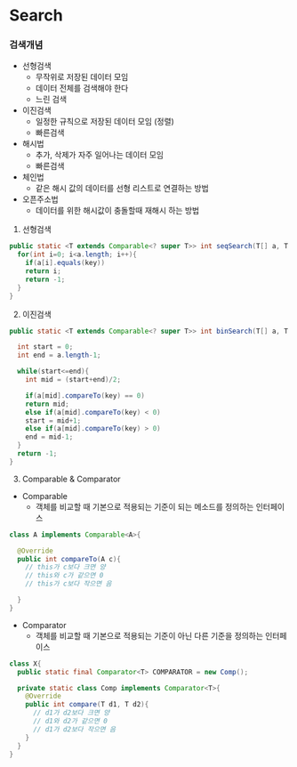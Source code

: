 # Search

### 검색개념
- 선형검색
  - 무작위로 저장된 데이터 모임
  - 데이터 전체를 검색해야 한다
  - 느린 검색
- 이진검색
  - 일정한 규칙으로 저장된 데이터 모임 (정렬)
  - 빠른검색
- 해시법
  - 추가, 삭제가 자주 일어나는 데이터 모임
  - 빠른검색
- 체인법
  - 같은 해시 값의 데이터를 선형 리스트로 연결하는 방법
- 오픈주소법
  - 데이터를 위한 해시값이 충돌할때 재해시 하는 방법

1. 선형검색
```java
public static <T extends Comparable<? super T>> int seqSearch(T[] a, T key ){
  for(int i=0; i<a.length; i++){
    if(a[i].equals(key))
    return i;
    return -1;
  }
}
```

2. 이진검색
```java
public static <T extends Comparable<? super T>> int binSearch(T[] a, T key ){

  int start = 0;
  int end = a.length-1;

  while(start<=end){
    int mid = (start+end)/2;

    if(a[mid].compareTo(key) == 0)
    return mid;
    else if(a[mid].compareTo(key) < 0)
    start = mid+1;      
    else if(a[mid].compareTo(key) > 0)
    end = mid-1;
  }
  return -1;
}
```
3. Comparable & Comparator
- Comparable
  - 객체를 비교할 때 기본으로 적용되는 기준이 되는 메소드를 정의하는 인터페이스
```java
class A implements Comparable<A>{

  @Override
  public int compareTo(A c){
    // this가 c보다 크면 양
    // this와 c가 같으면 0
    // this가 c보다 작으면 음

  }
}

```

- Comparator
  - 객체를 비교할 때 기본으로 적용되는 기준이 아닌 다른 기준을 정의하는 인터페이스
```java
class X{
  public static final Comparator<T> COMPARATOR = new Comp();

  private static class Comp implements Comparator<T>{
    @Override
    public int compare(T d1, T d2){
      // d1가 d2보다 크면 양
      // d1와 d2가 같으면 0
      // d1가 d2보다 작으면 음
    }
  }
}

```
